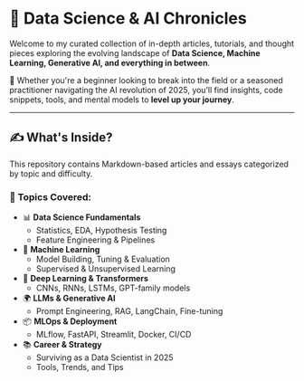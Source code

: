 
# 🧠 Data Science & AI Chronicles 

Welcome to my curated collection of in-depth articles, tutorials, and thought pieces exploring the evolving landscape of **Data Science, Machine Learning, Generative AI, and everything in between**.

🚀 Whether you're a beginner looking to break into the field or a seasoned practitioner navigating the AI revolution of 2025, you’ll find insights, code snippets, tools, and mental models to **level up your journey**.

---

## ✍️ What's Inside?

This repository contains Markdown-based articles and essays categorized by topic and difficulty.

### 🔹 Topics Covered:
- 📊 **Data Science Fundamentals**
  - Statistics, EDA, Hypothesis Testing
  - Feature Engineering & Pipelines
- 🤖 **Machine Learning**
  - Model Building, Tuning & Evaluation
  - Supervised & Unsupervised Learning
- 🧠 **Deep Learning & Transformers**
  - CNNs, RNNs, LSTMs, GPT-family models
- 🌍 **LLMs & Generative AI**
  - Prompt Engineering, RAG, LangChain, Fine-tuning
- 📦 **MLOps & Deployment**
  - MLflow, FastAPI, Streamlit, Docker, CI/CD
- 📚 **Career & Strategy**
  - Surviving as a Data Scientist in 2025
  - Tools, Trends, and Tips
